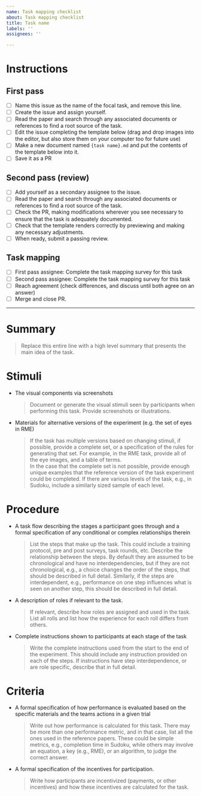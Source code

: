 ```yaml
---
name: Task mapping checklist
about: Task mapping checklist
title: Task name
labels: ''
assignees: ''

---
```


# Instructions
## First pass 
- [ ] Name this issue as the name of the focal task, and remove this line.
- [ ] Create the issue and assign yourself.
- [ ] Read the paper and search through any associated documents or references to find a root source of the task. 
- [ ] Edit the issue completing the template below (drag and drop images into the editor, but also store them on your computer too for future use)
- [ ] Make a new document named `{task name}.md` and put the contents of the template below into it.
- [ ] Save it as a PR

## Second pass (review)
- [ ] Add yourself as a secondary assignee to the issue.
- [ ] Read the paper and search through any associated documents or references to find a root source of the task. 
- [ ] Check the PR, making modifications wherever you see necessary to ensure that the task is adequately documented.
- [ ] Check that the template renders correctly by previewing and making any necessary adjustments.
- [ ] When ready, submit a passing review.

## Task mapping
- [ ] First pass assignee: Complete the task mapping survey for this task
- [ ] Second pass assignee: Complete the task mapping survey for this task
- [ ] Reach agreement (check differences, and discuss until both agree on an answer)
- [ ] Merge and close PR.

- - - 
# Summary
> Replace this entire line with a high level summary that presents the main idea of the task.

# Stimuli
- The visual components via screenshots
  > Document or generate the visual stimuli seen by participants when performing this task. Provide screenshots or illustrations.
- Materials for alternative versions of the experiment (e.g. the set of eyes in RME)
  > If the task has multiple versions based on changing stimuli, if possible, provide a complete set, or a specification of the rules for generating that set. For example, in the RME task, provide all of the eye images, and a table of terms.  
  > In the case that the complete set is not possible, provide enough unique examples that the reference version of the task experiment could be completed. If there are various levels of the task, e.g., in Sudoku, include a similarly sized sample of each level.

# Procedure
- A task flow describing the stages a participant goes through and a formal specification of any conditional or complex relationships therein
  > List the steps that make up the task. This could include a training protocol, pre and post surveys, task rounds, etc.
  > Describe the relationship between the steps. By default they are assumed to be chronological and have no interdependencies, but if they are not chronological, e.g., a choice changes the order of the steps, that should be described in full detail. Similarly, if the steps are interdependent, e.g., performance on one step influences what is seen on another step, this should be described in full detail.
- A description of roles if relevant to the task.
  > If relevant, describe how roles are assigned and used in the task. List all rolls and list how the experience for each roll differs from others.
- Complete instructions shown to participants at each stage of the task
  > Write the complete instructions used from the start to the end of the experiment. This should include any instruction provided on each of the steps. If instructions have step interdependence, or are role specific, describe that in full detail.

# Criteria
- A formal specification of how performance is evaluated based on the specific materials and the teams actions in a given trial
  > Write out how performance is calculated for this task. There may be more than one performance metric, and in that case, list all the ones used in the reference papers. These could be simple metrics, e.g., completion time in Sudoku, while others may involve an equation, a key (e.g., RME), or an algorithm, to judge the correct answer.
- A formal specification of the incentives for participation.
  > Write how participants are incentivized (payments, or other incentives) and how these incentives are calculated for the task.
